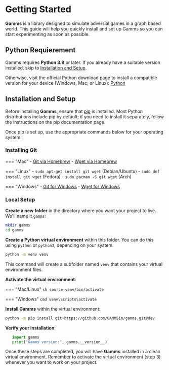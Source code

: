 # Getting Started
**Gamms** is a library designed to simulate adversial games in a graph based world. This guide will help you quickly install and set up Gamms so you can start experimenting as soon as possible.

## Python Requierement
Gamms requires **Python 3.9** or later. If you already have a suitable version installed, skip to [Installation and Setup](#installation-and-setup).

Otherwise, visit the official Python download page to install a compatible version for your device (Windows, Mac, or Linux): [Python](https://www.python.org/downloads/)

## Installation and Setup

Before installing **Gamms**, ensure that [pip](https://pypi.org/project/pip/) is installed. Most Python distributions include pip by default; if you need to install it separately, follow the instructions on the pip documentation page.

Once pip is set up, use the appropriate commands below for your operating system.

### Installing Git

=== "Mac"
    - [Git via Homebrew](https://brew.sh/)
    - [Wget via Homebrew](https://brew.sh/)

=== "Linux"
    - `sudo apt-get install git wget` (Debian/Ubuntu)
    - `sudo dnf install git wget` (Fedora)
    - `sudo pacman -S git wget` (Arch)

=== "Windows"
    - [Git for Windows](https://git-scm.com/download/win)
    - [Wget for Windows](https://gnuwin32.sourceforge.net/packages/wget.htm)

### Local Setup


**Create a new folder** in the directory where you want your project to live. We'll name it `gamms`:
```sh
mkdir gamms
cd gamms
```
**Create a Python virtual environment** within this folder. You can do this using `python` or `python3`, depending on your system:
```sh
python -m venv venv
```

This command will create a subfolder named `venv` that contains your virtual environment files.

**Activate the virtual environment**:

=== "Mac/Linux"
    ```sh
    source venv/bin/activate
    ```

=== "Windows"
    ```cmd
    venv\Scripts\activate
    ```

**Install Gamms** within the virtual environment:
```sh
python -m pip install git+https://github.com/GAMMSim/gamms.git@dev
```

**Verify your installation**:
```py
   import gamms
   print("Gamms version:", gamms.__version__)
```

Once these steps are completed, you will have **Gamms** installed in a clean virtual environment. Remember to activate the virtual environment (step 3) whenever you want to work on your project.
